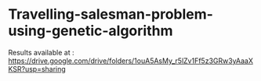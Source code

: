 # Travelling-salesman-problem-using-genetic-algorithm

Results available at : https://drive.google.com/drive/folders/1ouA5AsMy_r5lZv1Ff5z3GRw3yAaaXKSR?usp=sharing
